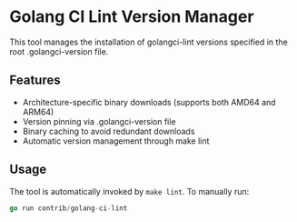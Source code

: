 # Golang CI Lint Version Manager

This tool manages the installation of golangci-lint versions specified in the root .golangci-version file.

## Features
- Architecture-specific binary downloads (supports both AMD64 and ARM64)
- Version pinning via .golangci-version file
- Binary caching to avoid redundant downloads
- Automatic version management through make lint

## Usage
The tool is automatically invoked by `make lint`. To manually run:
```go
go run contrib/golang-ci-lint
```
